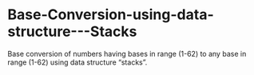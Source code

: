 # Base-Conversion-using-data-structure---Stacks
Base conversion of numbers having bases in range (1-62) to any base in range (1-62) using data structure “stacks”.
